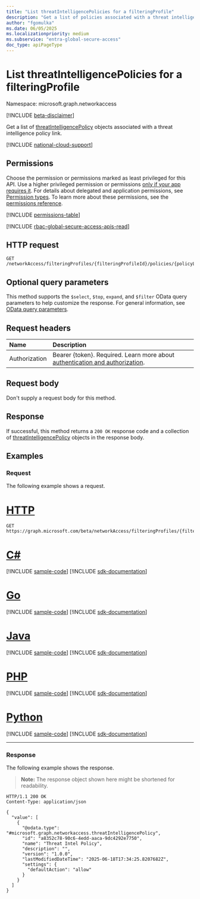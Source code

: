 ```yaml
---
title: "List threatIntelligencePolicies for a filteringProfile"
description: "Get a list of policies associated with a threat intelligence policy link."
author: "fgomulka"
ms.date: 06/05/2025
ms.localizationpriority: medium
ms.subservice: "entra-global-secure-access"
doc_type: apiPageType
---
```


# List threatIntelligencePolicies for a filteringProfile

Namespace: microsoft.graph.networkaccess

[!INCLUDE [beta-disclaimer](../../includes/beta-disclaimer.md)]

Get a list of [threatIntelligencePolicy](../resources/networkaccess-threatintelligencepolicy.md) objects associated with a threat intelligence policy link.

[!INCLUDE [national-cloud-support](../../includes/global-only.md)]

## Permissions

Choose the permission or permissions marked as least privileged for this API. Use a higher privileged permission or permissions [only if your app requires it](/graph/permissions-overview#best-practices-for-using-microsoft-graph-permissions). For details about delegated and application permissions, see [Permission types](/graph/permissions-overview#permission-types). To learn more about these permissions, see the [permissions reference](/graph/permissions-reference).

<!-- {
  "blockType": "permissions",
  "name": "networkaccess-threatintelligencepolicylink-list-policy-permissions"
}
-->
[!INCLUDE [permissions-table](../includes/permissions/networkaccess-threatintelligencepolicylink-list-policy-permissions.md)]

[!INCLUDE [rbac-global-secure-access-apis-read](../includes/rbac-for-apis/rbac-global-secure-access-apis-read.md)]

## HTTP request

<!-- {
  "blockType": "ignored"
}
-->
``` http
GET /networkAccess/filteringProfiles/{filteringProfileId}/policies/{policyLinkId}/policy
```

## Optional query parameters

This method supports the `$select`, `$top`, `expand`, and `$filter` OData query parameters to help customize the response.  For general information, see [OData query parameters](/graph/query-parameters).

## Request headers

|Name|Description|
|:---|:---|
|Authorization|Bearer {token}. Required. Learn more about [authentication and authorization](/graph/auth/auth-concepts).|

## Request body

Don't supply a request body for this method.

## Response

If successful, this method returns a `200 OK` response code and a collection of [threatIntelligencePolicy](../resources/networkaccess-threatintelligencepolicy.md) objects in the response body.

## Examples

### Request

The following example shows a request.
# [HTTP](#tab/http)
<!-- {
  "blockType": "request",
  "name": "threatintelligencepolicylink_list_policy"
}
-->
``` http
GET https://graph.microsoft.com/beta/networkAccess/filteringProfiles/{filteringProfileId}/policies/{policyLinkId}/policy
```

# [C#](#tab/csharp)
[!INCLUDE [sample-code](../includes/snippets/csharp/threatintelligencepolicylink-list-policy-csharp-snippets.md)]
[!INCLUDE [sdk-documentation](../includes/snippets/snippets-sdk-documentation-link.md)]

# [Go](#tab/go)
[!INCLUDE [sample-code](../includes/snippets/go/threatintelligencepolicylink-list-policy-go-snippets.md)]
[!INCLUDE [sdk-documentation](../includes/snippets/snippets-sdk-documentation-link.md)]

# [Java](#tab/java)
[!INCLUDE [sample-code](../includes/snippets/java/threatintelligencepolicylink-list-policy-java-snippets.md)]
[!INCLUDE [sdk-documentation](../includes/snippets/snippets-sdk-documentation-link.md)]

# [PHP](#tab/php)
[!INCLUDE [sample-code](../includes/snippets/php/threatintelligencepolicylink-list-policy-php-snippets.md)]
[!INCLUDE [sdk-documentation](../includes/snippets/snippets-sdk-documentation-link.md)]

# [Python](#tab/python)
[!INCLUDE [sample-code](../includes/snippets/python/threatintelligencepolicylink-list-policy-python-snippets.md)]
[!INCLUDE [sdk-documentation](../includes/snippets/snippets-sdk-documentation-link.md)]

---

### Response

The following example shows the response.
>**Note:** The response object shown here might be shortened for readability.
<!-- {
  "blockType": "response",
  "truncated": true,
  "@odata.type": "microsoft.graph.networkaccess.policy"
}
-->
``` http
HTTP/1.1 200 OK
Content-Type: application/json

{
  "value": [
    {
      "@odata.type": "#microsoft.graph.networkaccess.threatIntelligencePolicy",
      "id": "a8352c78-90c6-4edd-aaca-9dc4292e7750",
      "name": "Threat Intel Policy",
      "description": "",
      "version": "1.0.0",
      "lastModifiedDateTime": "2025-06-18T17:34:25.8207682Z",
      "settings": {
        "defaultAction": "allow"
      }
    }
  ]
}
```

